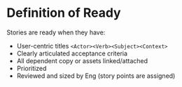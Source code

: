 # Definition of Ready

Stories are ready when they have:

* User-centric titles `<Actor><Verb><Subject><Context>`
* Clearly articulated acceptance criteria
* All dependent copy or assets linked/attached
* Prioritized
* Reviewed and sized by Eng (story points are assigned)
